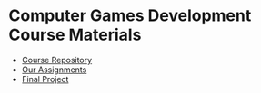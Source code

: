# Computer Games Development Course Materials

* [Course Repository](https://github.com/gamedev-at-ariel/gamedev-5783)
* [Our Assignments](https://github.com/flying-whales/)
* [Final Project](https://github.com/flying-whales/flying-whales)
